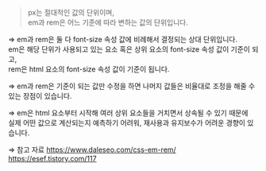 > px는 절대적인 값의 단위이며,  
> em과 rem은 어느 기준에 따라 변하는 값의 단위입니다.

⇒ em과 rem은 둘 다 font-size 속성 값에 비례해서 결정되는 상대 단위입니다.  
em은 해당 단위가 사용되고 있는 요소 혹은 상위 요소의 font-size 속성 값이 기준이 되고,  
rem은 html 요소의 font-size 속성 값이 기준이 됩니다.

⇒ em과 rem은 기준이 되는 값만 수정을 하면 나머지 값들은 비율대로 조정을 해줄 수 있는 장점이 있습니다.

⇒ em은 html 요소부터 시작해 여러 상위 요소들을 거치면서 상속될 수 있기 때문에  
실제 어떤 값으로 계산되는지 예측하기 어려워, 재사용과 유지보수가 어려운 경향이 있습니다.

⇒ 참고 자료
https://www.daleseo.com/css-em-rem/
https://esef.tistory.com/117
